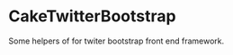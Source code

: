 CakeTwitterBootstrap
====================

Some helpers of for twiter bootstrap front end framework.
